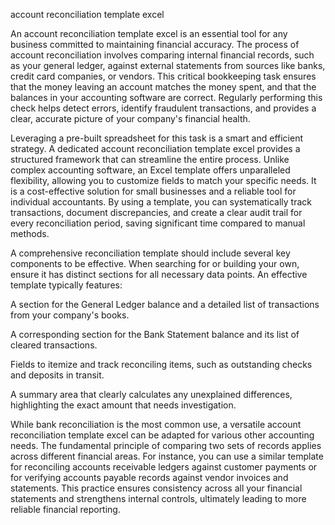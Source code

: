 account reconciliation template excel


An account reconciliation template excel is an essential tool for any business committed to maintaining financial accuracy. The process of account reconciliation involves comparing internal financial records, such as your general ledger, against external statements from sources like banks, credit card companies, or vendors. This critical bookkeeping task ensures that the money leaving an account matches the money spent, and that the balances in your accounting software are correct. Regularly performing this check helps detect errors, identify fraudulent transactions, and provides a clear, accurate picture of your company's financial health.



Leveraging a pre-built spreadsheet for this task is a smart and efficient strategy. A dedicated account reconciliation template excel provides a structured framework that can streamline the entire process. Unlike complex accounting software, an Excel template offers unparalleled flexibility, allowing you to customize fields to match your specific needs. It is a cost-effective solution for small businesses and a reliable tool for individual accountants. By using a template, you can systematically track transactions, document discrepancies, and create a clear audit trail for every reconciliation period, saving significant time compared to manual methods.



A comprehensive reconciliation template should include several key components to be effective. When searching for or building your own, ensure it has distinct sections for all necessary data points. An effective template typically features:




A section for the General Ledger balance and a detailed list of transactions from your company's books.


A corresponding section for the Bank Statement balance and its list of cleared transactions.


Fields to itemize and track reconciling items, such as outstanding checks and deposits in transit.


A summary area that clearly calculates any unexplained differences, highlighting the exact amount that needs investigation.





While bank reconciliation is the most common use, a versatile account reconciliation template excel can be adapted for various other accounting needs. The fundamental principle of comparing two sets of records applies across different financial areas. For instance, you can use a similar template for reconciling accounts receivable ledgers against customer payments or for verifying accounts payable records against vendor invoices and statements. This practice ensures consistency across all your financial statements and strengthens internal controls, ultimately leading to more reliable financial reporting.
